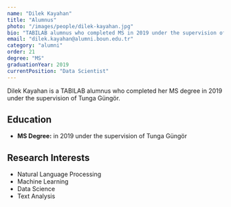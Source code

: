 ```yaml
---
name: "Dilek Kayahan"
title: "Alumnus"
photo: "/images/people/dilek-kayahan.jpg"
bio: "TABILAB alumnus who completed MS in 2019 under the supervision of Tunga Güngör."
email: "dilek.kayahan@alumni.boun.edu.tr"
category: "alumni"
order: 21
degree: "MS"
graduationYear: 2019
currentPosition: "Data Scientist"
---
```


Dilek Kayahan is a TABILAB alumnus who completed her MS degree in 2019 under the supervision of Tunga Güngör.

## Education

- **MS Degree:** in 2019 under the supervision of Tunga Güngör

## Research Interests

- Natural Language Processing
- Machine Learning
- Data Science
- Text Analysis 